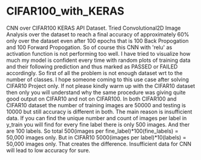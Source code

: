 # CIFAR100_with_KERAS
CNN over CIFAR100 KERAS API Dataset.
Tried Convolutional2D Image Analysis over the dataset to reach a final accuracy of approximately 60% only over the dataset even after 100 epochs that is 100 Back Propogation and 100 Forward Propogation.
So of course this CNN with 'relu' as activation function is not performing too well.
I have tried to visualize how much my model is confident every time with random plots of training data and their following prediction and thus marked as PASSED or FAILED accordingly.
So first of all the problem is not enough dataset wrt to the number of classes.
I hope someone coming to this use case after solving CIFAR10 Project only. If not please kindly warm up with the CIFAR10 dataset then only you will understand why the same procedure was giving quite good output on CIFAR10 and not on CIFAR100.
In both CIFAR100 and CIFAR10 dataset the number of training images are 50000 and testing is 10000 but still accuracy is different in both. The main reason is insufficient data. If you can find the unique number and count of images per label in y_train you will find for every fine label there is only 500 images. And ther are 100 labels. So total 500(images per fine_label)*100(fine_labels) = 50,000 images only.
But in CIFAR10 5000(images per label)*10(labels) = 50,000 images only.
That creates the difference. Insufficient data for CNN will lead to low accuracy for sure.
